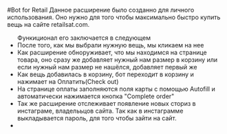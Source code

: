 #Bot for Retail
Данное расширение было созданно для личного использования. Оно нужно для того чтобы максимально быстро купить вещь на сайте retailsat.com. 
<ul>
Функиционал его заключается в следующем
<li>После того, как мы выбрали нужную вещь, мы кликаем на нее</li>
<li>Как расширение обноруживает, что мы находимся на странице товара, оно сразу же добавляет нужный нам размер в корзину или если нужный нам размер не нашёлся, добавляет первый же</li>
<li>Как вещь добавилась в корзину, бот переходит в корзину и нажимает на Оплатить(Check out)</li>
<li>На странице оплаты заполняются поля карты с помощью Autofill и автоматически нажимается кнопка "Complete order"</li>
<li>Так же расширение отслеживает появление новых сториз в инстаграме, владелььцов сайта. Так как в инстаграмме выкладывается пароль, для того чтобы зайти на сайт.</li>
<li></li>
 </ul>